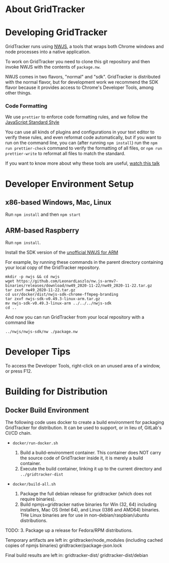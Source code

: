 # About GridTracker

# Developing GridTracker

GridTracker runs using [NWJS](https://nwjs.io/), a tools that wraps both Chrome windows and node processes into
a native application.

To work on GridTracker you need to clone this git repository and then invoke NWJS with the contents of `package.nw`.

NWJS comes in two flavors, "normal" and "sdk". GridTracker is distributed with the normal flavor,
but for development work we recommend the SDK flavor because it provides access to Chrome's Developer Tools,
among other things.

### Code Formatting

We use `prettier` to enforce code formatting rules, and we follow
the [JavaScript Standard Style](https://standardjs.com/)

You can use all kinds of plugins and configurations in your text editor to verify these rules, and even reformat code
automatically, but if you want to run on the command line, you can (after running `npm install`) run the
`npm run prettier-check` command to verify the formatting of all files, or `npm run prettier-write` to reformat
all files to match the standard.

If you want to know more about why these tools are useful,
[watch this talk](https://www.youtube.com/watch?v=kuHfMw8j4xk)

# Developer Environment Setup

## x86-based Windows, Mac, Linux

Run `npm install` and then `npm start`

## ARM-based Raspberry

Run `npm install`.

Install the SDK version of the [unofficial NWJS for ARM](https://github.com/LeonardLaszlo/nw.js-armv7-binaries/releases)

For example, by running these commands in the parent directory containing your local copy of the GridTracker repository.
```
mkdir -p nwjs && cd nwjs
wget https://github.com/LeonardLaszlo/nw.js-armv7-binaries/releases/download/nw49_2020-11-22/nw49_2020-11-22.tar.gz
tar zxvf nw49_2020-11-22.tar.gz
cd usr/docker/dist/nwjs-sdk-chrome-ffmpeg-branding
tar zxvf nwjs-sdk-v0.49.3-linux-arm.tar.gz
mv nwjs-sdk-v0.49.3-linux-arm ../../../nwjs-sdk
cd ..
```

And now you can run GridTracker from your local repository with a command like
```
../nwjs/nwjs-sdk/nw ./package.nw
```

# Developer Tips

To access the Developer Tools, right-click on an unused area of a window, or press F12.

# Building for Distribution

## Docker Build Environment

The following code uses docker to create a build environment for packaging
GridTracker for distribution. It can be used to support, or in lieu of,
GitLab's CI/CD chain.

- `docker/run-docker.sh`
  1. Build a build-environment container. This container does NOT carry the source code
     of GridTracker inside it, it is merely a build container.
  2. Execute the build container, linking it up to the current directory and `../gridtracker-dist`

- `docker/build-all.sh`
  1. Package the full debian release for gridtracker (which does not require binaries).
  2. Build npmjs+gridtracker native binaries for Win (32, 64) including installers,
     Mac OS (Intel 64), and Linux (I386 and AMD64) binaries.
     THe Linux binaries are for use in non-debian/raspbian/ubuntu distributions.

TODO:
  3. Package up a release for Fedora/RPM distributions.

Temporary artifacts are left in:
        gridtracker/node_modules (including cached copies of npmjs binaries)
        gridtracker/package-json.lock

Final build results are left in:
        gridtracker-dist/
        gridtracker-dist/debian
